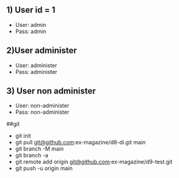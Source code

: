 ## 1) User id = 1
- User: admin
- Pass: admin

## 2)User administer
- User: administer
- Pass: administer

## 3) User non administer
- User: non-administer
- Pass: non-administer

##git
- git init
- git pull git@github.com:ex-magazine/d8-di.git main
- git branch -M main
- git branch -a
- git remote add origin git@github.com:ex-magazine/d9-test.git
- git push -u origin main